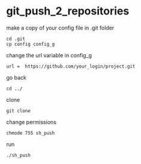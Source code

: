 # git_push_2_repositories

make a copy of your config file in .git folder
```
cd .git
cp config config_g
```

change the url variable in config_g
```
url =  https://github.com/your_login/project.git
```
go back

```
cd ../
```

clone 
```
git clone
```

change permissions
```
chmode 755 sh_push
```
run
```
./sh_push
```
